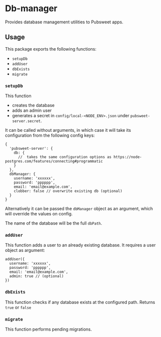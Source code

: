 # Db-manager

Provides database management utilities to Pubsweet apps.

## Usage

This package exports the following functions:

- `setupDb`
- `addUser`
- `dbExists`
- `migrate`

### `setupDb`

This function

- creates the database
- adds an admin user
- generates a secret in `config/local-<NODE_ENV>.json` under `pubsweet-server.secret`.

It can be called without arguments, in which case it will take its configuration from the following config keys:

```
{
  'pubsweet-server': {
    db: {
      //  takes the same configuration options as https://node-postgres.com/features/connecting#programmatic
    }
  },
  dbManager: {
    username: 'xxxxxx',
    password: 'pppppp',
    email: 'email@example.com',
    clobber: false // overwrite existing db (optional)
  }
}
```

Alternatively it can be passed the `dbManager` object as an argument, which will override the values on config.

The name of the database will be the full `dbPath`.

### `addUser`

This function adds a user to an already existing database. It requires a user object as argument:

```
addUser({
  username: 'xxxxxx',
  password: 'pppppp',
  email: 'email@example.com',
  admin: true // (optional)
})
```

### `dbExists`

This function checks if any database exists at the configured path. Returns `true` or `false`

### `migrate`

This function performs pending migrations.
